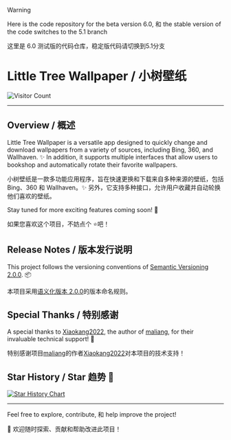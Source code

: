 > [!WARNING]
> Here is the code repository for the beta version 6.0, 和 the stable version of the code switches to the 5.1 branch
> 
> 这里是 6.0 测试版的代码仓库，稳定版代码请切换到5.1分支

# Little Tree Wallpaper / 小树壁纸 

<!--![logo](https://github.com/user-attachments/assets/064cab06-d6bd-4b68-b03a-d9ad37697acd)-->

![Visitor Count](http://estruyf-github.azurewebsites.net/api/VisitorHit?user=shu-shu-1&repo=Xiaoshu-Wallpaper&countColor=%237B1E7B)

---


## Overview / 概述

Little Tree Wallpaper is a versatile app designed to quickly change and download wallpapers from a variety of sources, including Bing, 360, and Wallhaven. ✨ In addition, it supports multiple interfaces that allow users to bookshop and automatically rotate their favorite wallpapers.

小树壁纸是一款多功能应用程序，旨在快速更换和下载来自多种来源的壁纸，包括 Bing、360 和 Wallhaven。✨ 另外，它支持多种接口，允许用户收藏并自动轮换他们喜欢的壁纸。

Stay tuned for more exciting features coming soon! 🎉

如果您喜欢这个项目，不妨点个 ⭐️吧！

## Release Notes / 版本发行说明

This project follows the versioning conventions of [Semantic Versioning 2.0.0](https://semver.org/). 📦

本项目采用[语义化版本 2.0.0](https://semver.org/lang/zh-CN/)的版本命名规则。

## Special Thanks / 特别感谢

A special thanks to [Xiaokang2022](https://github.com/Xiaokang2022), the author of [maliang](https://github.com/Xiaokang2022/maliang), for their invaluable technical support! 🙏

特别感谢项目[maliang](https://github.com/Xiaokang2022/maliang)的作者[Xiaokang2022](https://github.com/Xiaokang2022)对本项目的技术支持！

## Star History / Star 趋势 🌟

[![Star History Chart](https://api.star-history.com/svg?repos=shu-shu-1/Xiaoshu-Wallpaper&type=Date)](https://star-history.com/#shu-shu-1/BingWallpaper&Date)

---

Feel free to explore, contribute, 和 help improve the project! 

🚀 欢迎随时探索、贡献和帮助改进此项目！
